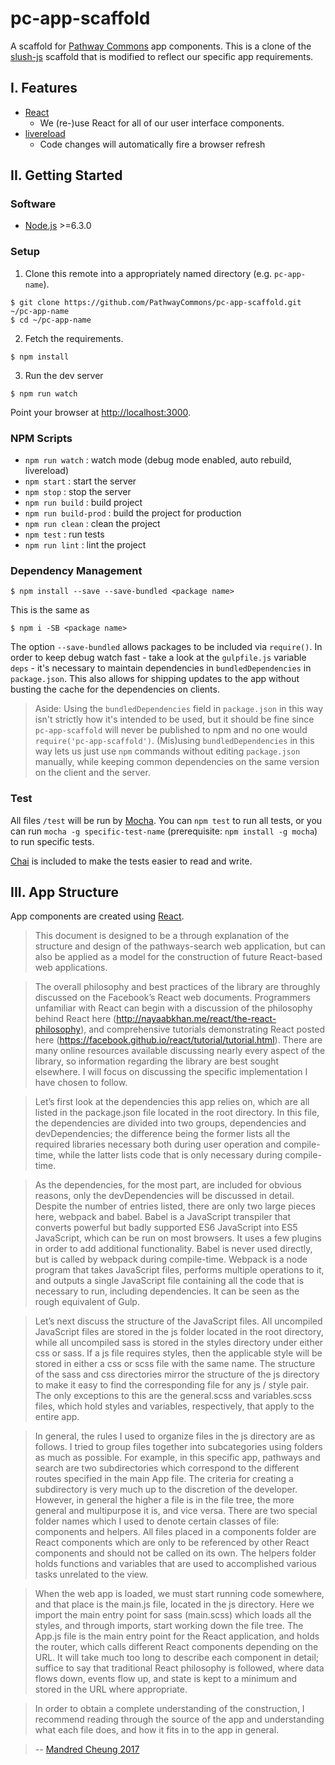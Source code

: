 # pc-app-scaffold

A scaffold for [Pathway Commons](http://www.pathwaycommons.org/) app components. This is a clone of the [slush-js](https://github.com/maxkfranz/slush-js) scaffold that is modified to reflect our specific app requirements.

## I. Features

- [React](https://facebook.github.io/react/)
  - We (re-)use React for all of our user interface components.
- [livereload](https://www.npmjs.com/package/livereload)
  - Code changes will automatically fire a browser refresh


## II. Getting Started

### Software

- [Node.js](https://nodejs.org/en/) >=6.3.0


### Setup

1. Clone this remote into a appropriately named directory (e.g. `pc-app-name`).

  ```shell
  $ git clone https://github.com/PathwayCommons/pc-app-scaffold.git ~/pc-app-name
  $ cd ~/pc-app-name
  ```

2. Fetch the requirements.

  ```shell
  $ npm install
  ```

3. Run the dev server

  ```shell
  $ npm run watch
  ```

  Point your browser at [http://localhost:3000](http://localhost:3000).

### NPM Scripts

- `npm run watch` : watch mode (debug mode enabled, auto rebuild, livereload)
- `npm start` : start the server
- `npm stop` : stop the server
- `npm run build` : build project
- `npm run build-prod` : build the project for production
- `npm run clean` : clean the project
- `npm test` : run tests
- `npm run lint` : lint the project


### Dependency Management

```shell
$ npm install --save --save-bundled <package name>
```

This is the same as

```shell
$ npm i -SB <package name>
```

The option `--save-bundled` allows packages to be included via `require()`. In order to keep debug watch fast - take a look at the `gulpfile.js` variable `deps` - it's necessary to maintain dependencies in `bundledDependencies` in `package.json`.  This also allows for shipping updates to the app without busting the cache for the dependencies on clients.

> Aside: Using the `bundledDependencies` field in `package.json` in this way isn't strictly how it's intended to be used, but it should be fine since `pc-app-scaffold` will never be published to npm and no one would `require('pc-app-scaffold')`.  (Mis)using `bundledDependencies` in this way lets us just use `npm` commands without editing `package.json` manually, while keeping common dependencies on the same version on the client and the server.


### Test

All files `/test` will be run by [Mocha](https://mochajs.org/).  You can `npm test` to run all tests, or you can run `mocha -g specific-test-name` (prerequisite: `npm install -g mocha`) to run specific tests.

[Chai](http://chaijs.com/) is included to make the tests easier to read and write.

## III. App Structure

App components are created using [React]().

> This document is designed to be a through explanation of the structure and design of the pathways-search web application, but can also be applied as a model for the construction of future React-based web applications.

> The overall philosophy and best practices of the library are throughly discussed on the Facebook’s React web documents. Programmers unfamiliar with React can begin with a discussion of the philosophy behind React here (http://nayaabkhan.me/react/the-react-philosophy), and comprehensive tutorials demonstrating React posted here (https://facebook.github.io/react/tutorial/tutorial.html). There are many online resources available discussing nearly every aspect of the library, so information regarding the library are best sought elsewhere. I will focus on discussing the specific implementation I have chosen to follow.

> Let’s first look at the dependencies this app relies on, which are all listed in the package.json file located in the root directory. In this file, the dependencies are divided into two groups, dependencies and devDependencies; the difference being the former lists all the required libraries necessary both during user operation and compile-time, while the latter lists code that is only necessary during compile-time.

> As the dependencies, for the most part, are included for obvious reasons, only the devDependencies will be discussed in detail. Despite the number of entries listed, there are only two large pieces here, webpack and babel. Babel is a JavaScript transpiler that converts powerful but badly supported ES6 JavaScript into ES5 JavaScript, which can be run on most browsers. It uses a few plugins in order to add additional functionality. Babel is never used directly, but is called by webpack during compile-time. Webpack is a node program that takes JavaScript files, performs multiple operations to it, and outputs a single JavaScript file containing all the code that is necessary to run, including dependencies. It can be seen as the rough equivalent of Gulp.

> Let’s next discuss the structure of the JavaScript files. All uncompiled JavaScript files are stored in the js folder located in the root directory, while all uncompiled sass is stored in the styles directory under either css or sass. If a js file requires styles, then the applicable style will be stored in either a css or scss file with the same name. The structure of the sass and css directories mirror the structure of the js directory to make it easy to find the corresponding file for any js / style pair. The only exceptions to this are the general.scss and variables.scss files, which hold styles and variables, respectively, that apply to the entire app.

> In general, the rules I used to organize files in the js directory are as follows. I tried to group files together into subcategories using folders as much as possible. For example, in this specific app, pathways and search are two subdirectories which correspond to the different routes specified in the main App file. The criteria for creating a subdirectory is very much up to the discretion of the developer. However, in general the higher a file is in the file tree, the more general and multipurpose it is, and vice versa. There are two special folder names which I used to denote certain classes of file: components and helpers. All files placed in a components folder are React components which are only to be referenced by other React components and should not be called on its own. The helpers folder holds functions and variables that are used to accomplished various tasks unrelated to the view.

> When the web app is loaded, we must start running code somewhere, and that place is the main.js file, located in the js directory. Here we import the main entry point for sass (main.scss) which loads all the styles, and through imports, start working down the file tree. The App.js file is the main entry point for the React application, and holds the router, which calls different React components depending on the URL. It will take much too long to describe each component in detail; suffice to say that traditional React philosophy is followed, where data flows down, events flow up, and state is kept to a minimum and stored in the URL where appropriate.

> In order to obtain a complete understanding of the construction, I recommend reading through the source of the app and understanding what each file does, and how it fits in to the app in general.

> -- [Mandred Cheung 2017](https://docs.google.com/document/d/1RjZDDuJbuNTec9Cj9WswntlaMLUNTlqp1E45ujShPWs/edit)
